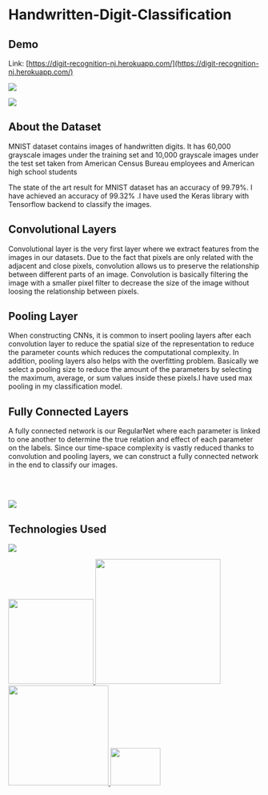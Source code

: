 # Handwritten-Digit-Classification

## Demo
Link: [https://digit-recognition-nj.herokuapp.com/](https://digit-recognition-nj.herokuapp.com/)

[![](https://i.imgur.com/SroZ7hg.png)](https://digit-recognition-nj.herokuapp.com/)

[![](https://imgur.com/jgoAMDp.png)](https://digit-recognition-nj.herokuapp.com/)

## About the Dataset
MNIST dataset contains images of handwritten digits. It has 60,000 grayscale images under the training set and 10,000 grayscale images under the test set taken from American Census Bureau employees and American high school students 

The state of the art result for MNIST dataset has an accuracy of 99.79%. I have achieved an accuracy of 99.32% .I have used the Keras library with Tensorflow backend to classify the images.

## Convolutional Layers
Convolutional layer is the very first layer where we extract features from the images in our datasets. Due to the fact that pixels are only related with the adjacent and close pixels, convolution allows us to preserve the relationship between different parts of an image. Convolution is basically filtering the image with a smaller pixel filter to decrease the size of the image without loosing the relationship between pixels.

## Pooling Layer
When constructing CNNs, it is common to insert pooling layers after each convolution layer to reduce the spatial size of the representation to reduce the parameter counts which reduces the computational complexity. In addition, pooling layers also helps with the overfitting problem. Basically we select a pooling size to reduce the amount of the parameters by selecting the maximum, average, or sum values inside these pixels.I have used max pooling in my classification model.

## Fully Connected Layers
A fully connected network is our RegularNet where each parameter is linked to one another to determine the true relation and effect of each parameter on the labels. Since our time-space complexity is vastly reduced thanks to convolution and pooling layers, we can construct a fully connected network in the end to classify our images.

<br></br>

<img src="https://user-images.githubusercontent.com/42213693/90432513-44d3ff00-e0e8-11ea-8f01-b35a67030df0.jpeg">


## Technologies Used

![](https://forthebadge.com/images/badges/made-with-python.svg)

[<img target="_blank" src="https://flask.palletsprojects.com/en/1.1.x/_images/flask-logo.png" width=170>  ](https://flask.palletsprojects.com/en/1.1.x/) 
[<img target="_blank" src="https://number1.co.za/wp-content/uploads/2017/10/gunicorn_logo-300x85.png" width=250>  ](https://gunicorn.org) 
[<img target="_blank" src="https://keras.io/img/logo.png" width=200>  ](https://keras.io/)
[<img target="_blank" src="https://numpy.org/images/logos/numpy.svg" height=75 width=100>  ](https://numpy.org/)
